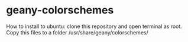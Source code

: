 # geany-colorschemes
How to install to ubuntu:
clone this repository and open terminal as root.
Copy this files to a folder /usr/share/geany/colorschemes/

